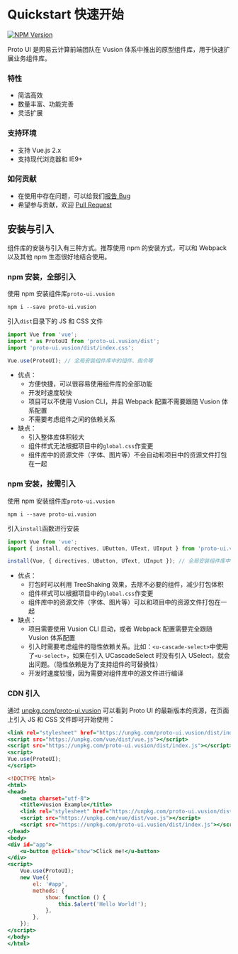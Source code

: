 # Quickstart 快速开始

[![NPM Version](https://img.shields.io/badge/version-0.4.x-orange.svg?style=flat-square&longCache=true)](http://npmjs.org/package/proto-ui.vusion)

Proto UI 是网易云计算前端团队在 Vusion 体系中推出的原型组件库，用于快速扩展业务组件库。

### 特性

- 简洁高效
- 数量丰富、功能完善
- 灵活扩展

### 支持环境

- 支持 Vue.js 2.x
- 支持现代浏览器和 IE9+

### 如何贡献

- 在使用中存在问题，可以给我们[报告 Bug](https://github.com/vusion/proto-ui/issues)
- 希望参与贡献，欢迎 [Pull Request](https://github.com/vusion/proto-ui/pulls)

## 安装与引入

组件库的安装与引入有三种方式。推荐使用 npm 的安装方式，可以和 Webpack 以及其他 npm 生态很好地结合使用。

### npm 安装，全部引入

使用 npm 安装组件库`proto-ui.vusion`

``` shell
npm i --save proto-ui.vusion
```

引入`dist`目录下的 JS 和 CSS 文件

``` js
import Vue from 'vue';
import * as ProtoUI from 'proto-ui.vusion/dist';
import 'proto-ui.vusion/dist/index.css';

Vue.use(ProtoUI); // 全局安装组件库中的组件、指令等
```

- 优点：
    - 方便快捷，可以很容易使用组件库的全部功能
    - 开发时速度较快
    - 项目可以不使用 Vusion CLI，并且 Webpack 配置不需要跟随 Vusion 体系配置
    - 不需要考虑组件之间的依赖关系
- 缺点：
    - 引入整体库体积较大
    - 组件样式无法根据项目中的`global.css`作变更
    - 组件库中的资源文件（字体、图片等）不会自动和项目中的资源文件打包在一起

### npm 安装，按需引入

使用 npm 安装组件库`proto-ui.vusion`

``` shell
npm i --save proto-ui.vusion
```

引入`install`函数进行安装

``` js
import Vue from 'vue';
import { install, directives, UButton, UText, UInput } from 'proto-ui.vusion';

install(Vue, { directives, UButton, UText, UInput }); // 全局安装组件库中的组件、指令等等
```

- 优点：
    - 打包时可以利用 TreeShaking 效果，去除不必要的组件，减少打包体积
    - 组件样式可以根据项目中的`global.css`作变更
    - 组件库中的资源文件（字体、图片等）可以和项目中的资源文件打包在一起
- 缺点：
    - 项目需要使用 Vusion CLI 启动，或者 Webpack 配置需要完全跟随 Vusion 体系配置
    - 引入时需要考虑组件的隐性依赖关系。比如：`<u-cascade-select>`中使用了`<u-select>`，如果在引入 UCascadeSelect 时没有引入 USelect，就会出问题。（隐性依赖是为了支持组件的可替换性）
    - 开发时速度较慢，因为需要对组件库中的源文件进行编译

### CDN 引入

通过 [unpkg.com/proto-ui.vusion](https://unpkg.com/proto-ui.vusion) 可以看到 Proto UI 的最新版本的资源，在页面上引入 JS 和 CSS 文件即可开始使用：

``` htm
<link rel="stylesheet" href="https://unpkg.com/proto-ui.vusion/dist/index.css">
<script src="https://unpkg.com/vue/dist/vue.js"></script>
<script src="https://unpkg.com/proto-ui.vusion/dist/index.js"></script>
<script>
Vue.use(ProtoUI);
</script>
```

``` htm
<!DOCTYPE html>
<html>
<head>
    <meta charset="utf-8">
    <title>Vusion Example</title>
    <link rel="stylesheet" href="https://unpkg.com/proto-ui.vusion/dist/index.css">
    <script src="https://unpkg.com/vue/dist/vue.js"></script>
    <script src="https://unpkg.com/proto-ui.vusion/dist/index.js"></script>
</head>
<body>
<div id="app">
    <u-button @click="show">Click me!</u-button>
</div>
<script>
    Vue.use(ProtoUI);
    new Vue({
        el: '#app',
        methods: {
            show: function () {
                this.$alert('Hello World!');
            },
        },
    });
</script>
</body>
</html>
```
